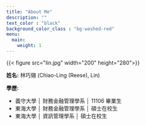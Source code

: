 ```yaml
---
title: "About Me"
description: ""
text_color : "black"
background_color_class : "bg-washed-red"
menu:
  main:
    weight: 1
---
```

{{< figure src="lin.jpg"  width="200" height="280">}}

**姓名:** 林巧翎 (Chiao-Ling (Reese), Lin)

**學歷:**
- 義守大學 │ 財務金融管理學系 │ 11106 畢業生
- 東海大學 │ 財務金融管理學系 │ 碩士在校生
- 東海大學 │ 資訊管理學系 │ 碩士在校生


